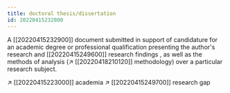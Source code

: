 ```yaml
---
title: doctoral thesis/dissertation
id: 20220415232800
---
```


A [[20220415232900]] document submitted in support of candidature for an academic degree or professional qualification presenting the author's research and [[20220415249600]] research findings , as well as the methods of analysis (↗︎ [[20220418210120]] methodology) over a particular research subject.

↗︎ [[20220415223000]] academia
↗︎ [[20220415249700]] research gap